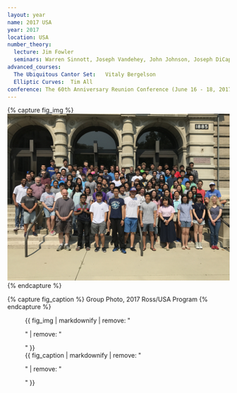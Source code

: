 ```yaml
---
layout: year
name: 2017 USA
year: 2017
location: USA
number_theory:
  lecture: Jim Fowler
  seminars: Warren Sinnott, Joseph Vandehey, John Johnson, Joseph DiCapua
advanced_courses:
  The Ubiquitous Cantor Set:   Vitaly Bergelson
  Elliptic Curves:  Tim All
conference: The 60th Anniversary Reunion Conference (June 16 - 18, 2017)
---
```

{% capture fig_img %}
![2017 Ross/USA](/assets/group-photos/2017-usa.jpg)
{% endcapture %}

{% capture fig_caption %}
Group Photo, 2017 Ross/USA Program
{% endcapture %}

<figure>
  {{ fig_img | markdownify | remove: "<p>" | remove: "</p>" }}
  <figcaption>{{ fig_caption | markdownify | remove: "<p>" | remove: "</p>" }}</figcaption>
</figure>



